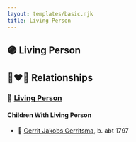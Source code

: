 ```yaml
---
layout: templates/basic.njk
title: Living Person
---
```

## 🟣 Living Person

## 👩‍❤️‍👨 Relationships

### 🔵 [Living Person](/people/9/93636176)

#### Children With Living Person
* 🔵 [Gerrit Jakobs Gerritsma](/people/1/16313438), b. abt 1797